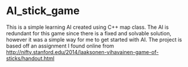 # AI_stick_game 

This is a simple learning AI created using C++ map class. 
The AI is redundant for this game since there is a fixed 
and solvable solution, however it was a simple way for me 
to get started with AI. The project is based off an 
assignment I found online from 
http://nifty.stanford.edu/2014/laaksonen-vihavainen-game-of-sticks/handout.html
